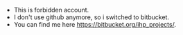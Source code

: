 - This is forbidden account. 
- I don't use github anymore, so i switched to bitbucket.
- You can find me here https://bitbucket.org/ihp_projects/. 
<!---
MAGANER/MAGANER is a ✨ special ✨ repository because its `README.md` (this file) appears on your GitHub profile.
You can click the Preview link to take a look at your changes.
--->
